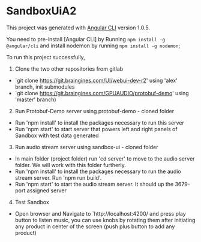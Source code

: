 # SandboxUiA2

This project was generated with [Angular CLI](https://github.com/angular/angular-cli) version 1.0.5.

You need to pre-install [Angular CLI] by Running `npm install -g @angular/cli` and 
  install nodemon by running `npm install -g nodemon`;

To run this project successfully, 

1. Clone the two other repositories from gitlab
  - `git clone https://git.braingines.com/UI/webui-dev-r2' using 'alex' branch, init submodules
  - `git clone https://git.braingines.com/GPUAUDIO/protobuf-demo' using 'master' branch)

2. Run Protobuf-Demo server using protobuf-demo - cloned folder
  - Run 'npm install' to install the packages necessary to run this server
  - Run 'npm start' to start server that powers left and right panels of Sandbox with test data generated

3. Run audio stream server using sandbox-ui - cloned folder
  - In main folder (project folder) run 'cd server' to move to the audio server folder. We will work with this folder furtherly.
  - Run 'npm install' to install the packages necessary to run the audio stream server. Run 'npm run build'.
  - Run 'npm start' to start the audio stream server. It should up the 3679-port assigned server

4. Test Sandbox
  - Open browser and Navigate to `http://localhost:4200/ and press play button to listen music, you can use knobs by rotating them after initiating any product in center of the screen (push plus button to add any product)



